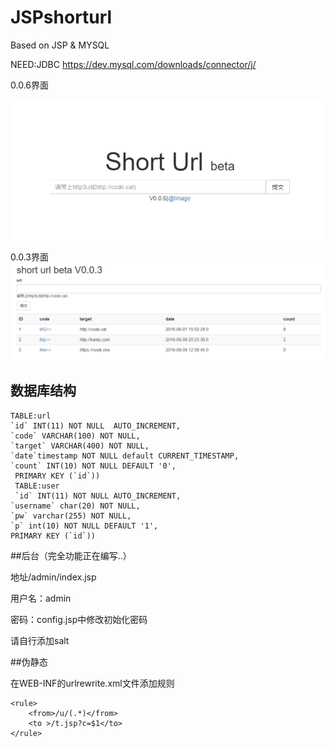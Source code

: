 # JSPshorturl
Based on JSP & MYSQL

NEED:JDBC https://dev.mysql.com/downloads/connector/j/

0.0.6界面

![screenshots](https://raw.githubusercontent.com/tusik/JSPshorturl/master/screenshots/0.0.6.png)

0.0.3界面
![screenshots](https://raw.githubusercontent.com/tusik/JSPshorturl/master/screenshots/0.0.3.png)

## 数据库结构

```mysql
TABLE:url
`id` INT(11) NOT NULL  AUTO_INCREMENT,
`code` VARCHAR(100) NOT NULL,
`target` VARCHAR(400) NOT NULL,
`date`timestamp NOT NULL default CURRENT_TIMESTAMP,
`count` INT(10) NOT NULL DEFAULT '0',
 PRIMARY KEY (`id`))
 TABLE:user
 `id` INT(11) NOT NULL AUTO_INCREMENT,
`username` char(20) NOT NULL,
`pw` varchar(255) NOT NULL,
`p` int(10) NOT NULL DEFAULT '1',
PRIMARY KEY (`id`))
```
##后台（完全功能正在编写..）

地址/admin/index.jsp

用户名：admin

密码：config.jsp中修改初始化密码

请自行添加salt

##伪静态

在WEB-INF的urlrewrite.xml文件添加规则

```
<rule>
    <from>/u/(.*)</from>
    <to >/t.jsp?c=$1</to>
</rule>
```